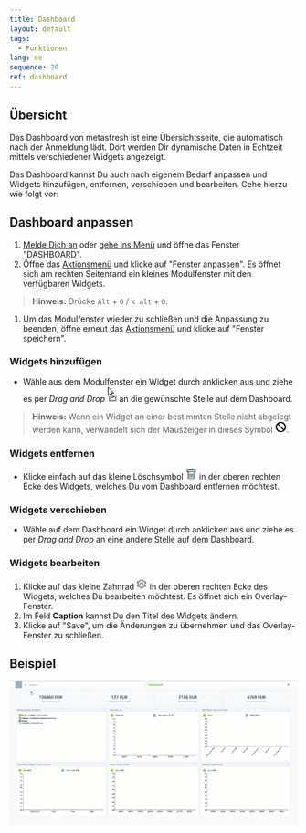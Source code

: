 ```yaml
---
title: Dashboard
layout: default
tags:
  - Funktionen
lang: de
sequence: 20
ref: dashboard
---
```


## Übersicht
Das Dashboard von metasfresh ist eine Übersichtsseite, die automatisch nach der Anmeldung lädt. Dort werden Dir dynamische Daten in Echtzeit mittels verschiedener Widgets angezeigt.

Das Dashboard kannst Du auch nach eigenem Bedarf anpassen und Widgets hinzufügen, entfernen, verschieben und bearbeiten. Gehe hierzu wie folgt vor:

## Dashboard anpassen
1. [Melde Dich an](Anmeldung) oder [gehe ins Menü](Menu) und öffne das Fenster "DASHBOARD".
1. Öffne das [Aktionsmenü](AktionStarten) und klicke auf "Fenster anpassen". Es öffnet sich am rechten Seitenrand ein kleines Modulfenster mit den verfügbaren Widgets.
 >**Hinweis:** Drücke `Alt` + `O` / `⌥ alt` + `O`.

1. Um das Modulfenster wieder zu schließen und die Anpassung zu beenden, öffne erneut das [Aktionsmenü](AktionStarten) und klicke auf "Fenster speichern".

### Widgets hinzufügen
- Wähle aus dem Modulfenster ein Widget durch anklicken aus und ziehe es per *Drag and Drop* ![](assets/Cursor_MoveWidget_YES.png) an die gewünschte Stelle auf dem Dashboard.
 >**Hinweis:** Wenn ein Widget an einer bestimmten Stelle nicht abgelegt werden kann, verwandelt sich der Mauszeiger in dieses Symbol ![](assets/Cursor_MoveWidget_NO.png).

### Widgets entfernen
- Klicke einfach auf das kleine Löschsymbol ![](assets/delete_icon_widgets.png) in der oberen rechten Ecke des Widgets, welches Du vom Dashboard entfernen möchtest.

### Widgets verschieben
- Wähle auf dem Dashboard ein Widget durch anklicken aus und ziehe es per *Drag and Drop* an eine andere Stelle auf dem Dashboard.

### Widgets bearbeiten
1. Klicke auf das kleine Zahnrad ![](assets/Widgets_editing_gear.png) in der oberen rechten Ecke des Widgets, welches Du bearbeiten möchtest. Es öffnet sich ein Overlay-Fenster.
1. Im Feld **Caption** kannst Du den Titel des Widgets ändern.
1. Klicke auf "Save", um die Änderungen zu übernehmen und das Overlay-Fenster zu schließen.

## Beispiel
![](assets/DynamischesDashboard.gif)
